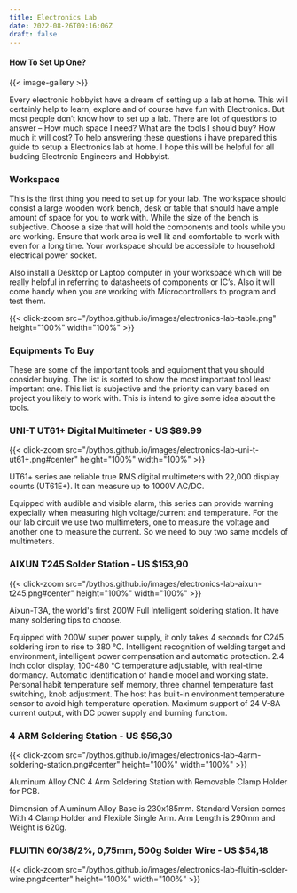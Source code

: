 ```yaml
---
title: Electronics Lab
date: 2022-08-26T09:16:06Z
draft: false
---
```


#### How To Set Up One?

{{< image-gallery >}}

Every electronic hobbyist have a dream of setting up a lab at home. This will certainly help to learn, explore and of course have fun with Electronics. But most people don’t know how to set up a lab. There are lot of questions to answer – How much space I need? What are the tools I should buy? How much it will cost? To help answering these questions i have prepared this guide to setup a Electronics lab at home. I hope this will be helpful for all budding Electronic Engineers and Hobbyist.

### Workspace

This is the first thing you need to set up for your lab. The workspace should consist a large wooden work bench, desk or table that should have ample amount of space for you to work with. While the size of the bench is subjective. Choose a size that will hold the components and tools while you are working. Ensure that work area is well lit and comfortable to work with even for a long time. Your workspace should be accessible to household electrical power socket.

Also install a Desktop or Laptop computer in your workspace which will be really helpful in referring to datasheets of components or IC’s. Also it will come handy when you are working with Microcontrollers to program and test them.

{{< click-zoom src="/bythos.github.io/images/electronics-lab-table.png" height="100%" width="100%" >}}

### Equipments To Buy

These are some of the important tools and equipment that you should consider buying. The list is sorted to show the most important tool least important one. This list is subjective and the priority can vary based on project you likely to work with. This is intend to give some idea about the tools.

### UNI-T UT61+ Digital Multimeter - US $89.99

{{< click-zoom src="/bythos.github.io/images/electronics-lab-uni-t-ut61+.png#center" height="100%" width="100%" >}}

UT61+ series are reliable true RMS digital multimeters with 22,000 display counts (UT61E+). It can measure up to 1000V AC/DC.

Equipped with audible and visible alarm, this series can provide warning expecially when measuring high voltage/current and temperature.
For the our lab circuit we use two multimeters, one to measure the voltage and another one to measure the current. So we need to buy two same models of multimeters.

### AIXUN T245 Solder Station - US $153,90

{{< click-zoom src="/bythos.github.io/images/electronics-lab-aixun-t245.png#center" height="100%" width="100%" >}}

Aixun-T3A, the world's first 200W Full Intelligent soldering station. It have many soldering tips to choose.

Equipped with 200W super power supply, it only takes 4 seconds for C245 soldering iron to rise to 380 ℃. Intelligent recognition of welding target and environment, intelligent power compensation and automatic protection. 2.4 inch color display, 100-480 ℃ temperature adjustable, with real-time dormancy. Automatic identification of handle model and working state. Personal habit temperature self memory, three channel temperature fast switching, knob adjustment. The host has built-in environment temperature sensor to avoid high temperature operation. Maximum support of 24 V-8A current output, with DC power supply and burning function.

### 4 ARM Soldering Station - US $56,30

{{< click-zoom src="/bythos.github.io/images/electronics-lab-4arm-soldering-station.png#center" height="100%" width="100%" >}}

Aluminum Alloy CNC 4 Arm Soldering Station with Removable Clamp Holder for PCB.

Dimension of Aluminum Alloy Base is 230x185mm. Standard Version comes With 4 Clamp Holder and Flexible Single Arm. Arm Length is 290mm and Weight is 620g.

### FLUITIN 60/38/2%, 0,75mm, 500g Solder Wire - US $54,18

{{< click-zoom src="/bythos.github.io/images/electronics-lab-fluitin-solder-wire.png#center" height="100%" width="100%" >}}
